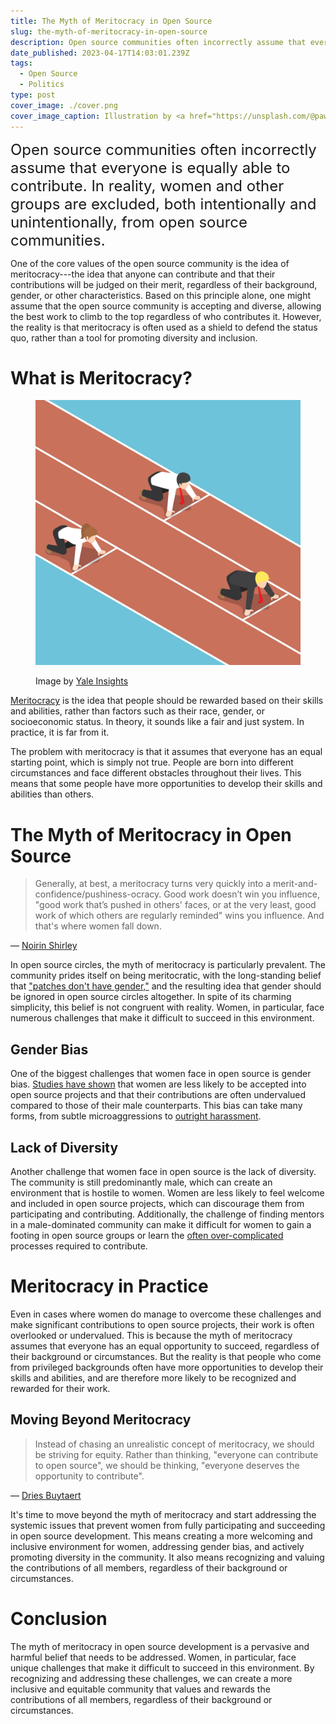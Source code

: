 ```yaml
---
title: The Myth of Meritocracy in Open Source
slug: the-myth-of-meritocracy-in-open-source
description: Open source communities often incorrectly assume that everyone is equally able to contribute. The reality is far different.
date_published: 2023-04-17T14:03:01.239Z
tags:
  - Open Source
  - Politics
type: post
cover_image: ./cover.png
cover_image_caption: Illustration by <a href="https://unsplash.com/@pawel_czerwinski?utm_source=unsplash&utm_medium=referral&utm_content=creditCopyText">Pawel Czerwinski</a> on <a href="https://unsplash.com/photos/dQuNjCvy9uc?utm_source=unsplash&utm_medium=referral&utm_content=creditCopyText">Unsplash</a>
---
```


<font size="5">Open source communities often incorrectly assume that everyone is equally able to contribute. In reality, women and other groups are excluded, both intentionally and unintentionally, from open source communities.</font>

One of the core values of the open source community is the idea of meritocracy---the idea that anyone can contribute and that their contributions will be judged on their merit, regardless of their background, gender, or other characteristics. Based on this principle alone, one might assume that the open source community is accepting and diverse, allowing the best work to climb to the top regardless of who contributes it. However, the reality is that meritocracy is often used as a shield to defend the status quo, rather than a tool for promoting diversity and inclusion.

# What is Meritocracy?

<figure class="crop crop-4_3">

![An illustration of runners at the starting line of a track, with one runner placed ahead of the others.](./meritocracy.jpg)

<figcaption>Image by <a href="https://insights.som.yale.edu/insights/how-meritocracy-worsens-inequality-and-makes-even-the-rich-miserable">Yale Insights</a></figcaption>
</figure>

[Meritocracy](https://www.merriam-webster.com/dictionary/meritocracy) is the idea that people should be rewarded based on their skills and abilities, rather than factors such as their race, gender, or socioeconomic status. In theory, it sounds like a fair and just system. In practice, it is far from it.

The problem with meritocracy is that it assumes that everyone has an equal starting point, which is simply not true. People are born into different circumstances and face different obstacles throughout their lives. This means that some people have more opportunities to develop their skills and abilities than others.

# The Myth of Meritocracy in Open Source

<blockquote class="mb-0">
  <p class="mb-0">Generally, at best, a meritocracy turns very quickly into a merit-and-confidence/pushiness-ocracy. Good work doesn’t win you influence, "good work that’s pushed in others' faces, or at the very least, good work of which others are regularly reminded" wins you influence. And that's where women fall down.</p>
</blockquote>

<p class="text-right mt-0">
— <a class="not-prose cursor-pointer" href="https://web.archive.org/web/20130204193633/http://blog.nerdchic.net/archives/134/" target="_blank" rel="nofollow noopener noreferrer">Noirin Shirley</a>
</p>

In open source circles, the myth of meritocracy is particularly prevalent. The community prides itself on being meritocratic, with the long-standing belief that ["patches don't have gender,"](https://journals.sagepub.com/doi/10.1177/1461444811422887) and the resulting idea that gender should be ignored in open source circles altogether. In spite of its charming simplicity, this belief is not congruent with reality. Women, in particular, face numerous challenges that make it difficult to succeed in this environment.

## Gender Bias

One of the biggest challenges that women face in open source is gender bias. [Studies have shown](https://biancatrink.github.io/files/papers/TOSEM2021.pdf) that women are less likely to be accepted into open source projects and that their contributions are often undervalued compared to those of their male counterparts. This bias can take many forms, from subtle microaggressions to [outright harassment](https://thenewstack.io/why-almost-everyone-wants-richard-stallman-cancelled/).

## Lack of Diversity

Another challenge that women face in open source is the lack of diversity. The community is still predominantly male, which can create an environment that is hostile to women. Women are less likely to feel welcome and included in open source projects, which can discourage them from participating and contributing. Additionally, the challenge of finding mentors in a male-dominated community can make it difficult for women to gain a footing in open source groups or learn the [often over-complicated](https://dl.acm.org/doi/10.1145/3180155.3180241) processes required to contribute.

# Meritocracy in Practice

Even in cases where women do manage to overcome these challenges and make significant contributions to open source projects, their work is often overlooked or undervalued. This is because the myth of meritocracy assumes that everyone has an equal opportunity to succeed, regardless of their background or circumstances. But the reality is that people who come from privileged backgrounds often have more opportunities to develop their skills and abilities, and are therefore more likely to be recognized and rewarded for their work.

## Moving Beyond Meritocracy

<blockquote class="mb-0">
  <p class="mb-0">Instead of chasing an unrealistic concept of meritocracy, we should be striving for equity. Rather than thinking, "everyone can contribute to open source", we should be thinking, "everyone deserves the opportunity to contribute".</p>
</blockquote>

<p class="text-right mt-0">
— <a class="not-prose cursor-pointer" href="https://dri.es/the-privilege-of-free-time-in-open-source" target="_blank" rel="nofollow noopener noreferrer">Dries Buytaert</a>
</p>

It's time to move beyond the myth of meritocracy and start addressing the systemic issues that prevent women from fully participating and succeeding in open source development. This means creating a more welcoming and inclusive environment for women, addressing gender bias, and actively promoting diversity in the community. It also means recognizing and valuing the contributions of all members, regardless of their background or circumstances.

# Conclusion

The myth of meritocracy in open source development is a pervasive and harmful belief that needs to be addressed. Women, in particular, face unique challenges that make it difficult to succeed in this environment. By recognizing and addressing these challenges, we can create a more inclusive and equitable community that values and rewards the contributions of all members, regardless of their background or circumstances.
